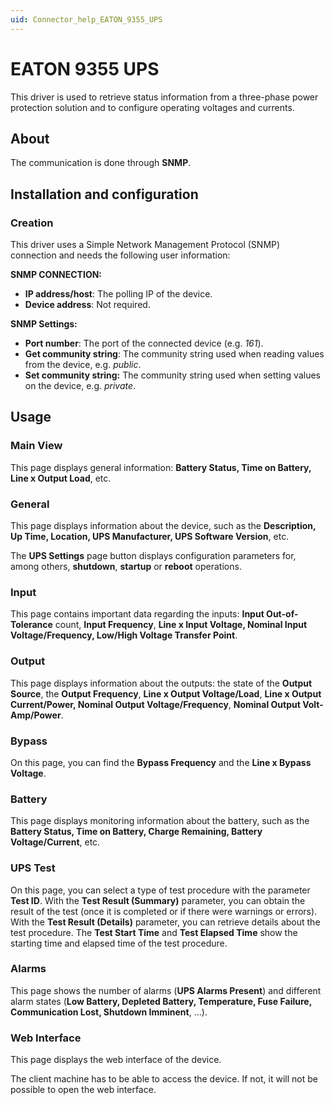 ```yaml
---
uid: Connector_help_EATON_9355_UPS
---
```


# EATON 9355 UPS

This driver is used to retrieve status information from a three-phase power protection solution and to configure operating voltages and currents.

## About

The communication is done through **SNMP**.

## Installation and configuration

### Creation

This driver uses a Simple Network Management Protocol (SNMP) connection and needs the following user information:

**SNMP CONNECTION:**

- **IP address/host**: The polling IP of the device.
- **Device address**: Not required.

**SNMP Settings:**

- **Port number**: The port of the connected device (e.g. *161*).
- **Get community string**: The community string used when reading values from the device, e.g. *public*.
- **Set community string:** The community string used when setting values on the device, e.g. *private*.

## Usage

### Main View

This page displays general information: **Battery Status, Time on Battery, Line x Output Load**, etc.

### General

This page displays information about the device, such as the **Description, Up Time, Location, UPS Manufacturer, UPS Software Version**, etc.

The **UPS Settings** page button displays configuration parameters for, among others, **shutdown**, **startup** or **reboot** operations.

### Input

This page contains important data regarding the inputs: **Input Out-of-Tolerance** count, **Input Frequency**, **Line x Input Voltage, Nominal Input Voltage/Frequency, Low/High Voltage Transfer Point**.

### Output

This page displays information about the outputs: the state of the **Output Source**, the **Output Frequency**, **Line x Output Voltage/Load**, **Line x Output Current/Power, Nominal Output Voltage/Frequency**, **Nominal Output Volt-Amp/Power**.

### Bypass

On this page, you can find the **Bypass Frequency** and the **Line x Bypass Voltage**.

### Battery

This page displays monitoring information about the battery, such as the **Battery Status, Time on Battery, Charge Remaining, Battery Voltage/Current**, etc.

### UPS Test

On this page, you can select a type of test procedure with the parameter **Test ID**. With the **Test Result (Summary)** parameter, you can obtain the result of the test (once it is completed or if there were warnings or errors). With the **Test Result (Details)** parameter, you can retrieve details about the test procedure. The **Test Start Time** and **Test Elapsed Time** show the starting time and elapsed time of the test procedure.

### Alarms

This page shows the number of alarms (**UPS Alarms Present**) and different alarm states (**Low Battery, Depleted Battery, Temperature, Fuse Failure, Communication Lost, Shutdown Imminent**, ...).

### Web Interface

This page displays the web interface of the device.

The client machine has to be able to access the device. If not, it will not be possible to open the web interface.
